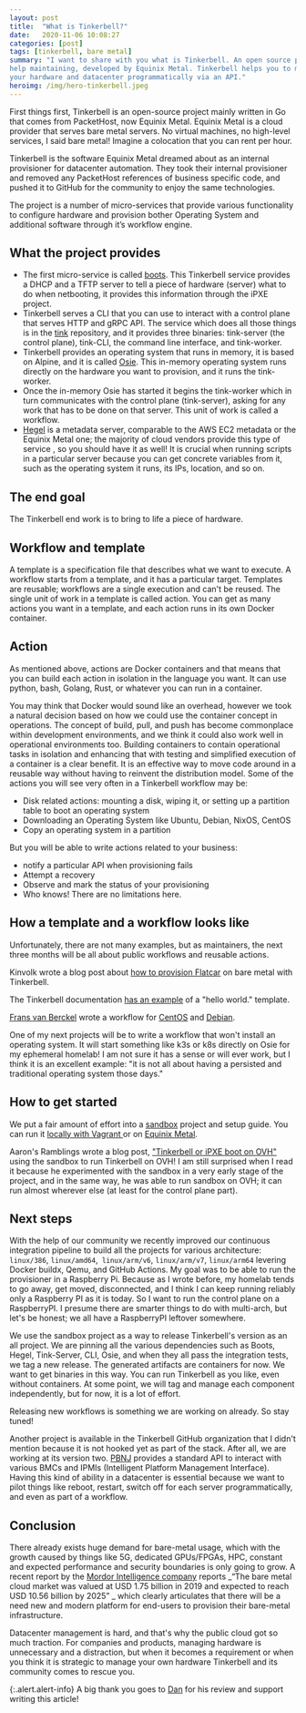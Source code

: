 ```yaml
---
layout: post
title:  "What is Tinkerbell?"
date:   2020-11-06 10:08:27
categories: [post]
tags: [tinkerbell, bare metal]
summary: "I want to share with you what is Tinkerbell. An open source project I
help maintaining, developed by Equinix Metal. Tinkerbell helps you to manage
your hardware and datacenter programmatically via an API."
heroimg: /img/hero-tinkerbell.jpeg
---
```

First things first, Tinkerbell is an open-source project mainly written in Go
that comes from PacketHost, now Equinix Metal. Equinix Metal is a cloud provider
that serves bare metal servers. No virtual machines, no high-level services, I
said bare metal! Imagine a colocation that you can rent per hour.

Tinkerbell is the software Equinix Metal dreamed about as an internal
provisioner for datacenter automation. They took their internal provisioner and
removed any PacketHost references of business specific code, and pushed it to
GitHub for the community to enjoy the same technologies.

The project is a number of micro-services that provide various functionality to
configure hardware and provision bother Operating System and additional software
through it’s workflow engine.


## What the project provides

*   The first micro-service is called
    [boots](https://github.com/tinkerbell/boots). This Tinkerbell service
    provides a DHCP and a TFTP server to tell a piece of hardware (server) what
    to do when netbooting, it provides this information through the iPXE
    project.
*   Tinkerbell serves a CLI that you can use to interact with a control plane
    that serves HTTP and gRPC API. The service which does all those things is in
    the [tink](https://github.com/tinkerbell/tink) repository, and it provides
    three binaries: tink-server (the control plane), tink-CLI, the command line
    interface, and tink-worker.
*   Tinkerbell provides an operating system that runs in memory, it is based on
    Alpine, and it is called [Osie](https://github.com/tinkerbell/osie). This
    in-memory operating system runs directly on the hardware you want to
    provision, and it runs the tink-worker.
*   Once the in-memory Osie has started it begins the tink-worker which in turn
    communicates with the control plane (tink-server), asking for any work that
    has to be done on that server. This unit of work is called a workflow.
*   [Hegel](https://github.com/tinkebell/hegel) is a metadata server, comparable
    to the AWS EC2 metadata or the Equinix Metal one; the majority of cloud
    vendors provide this type of service , so you should have it as well! It is
    crucial when running scripts in a particular server because you can get
    concrete variables from it, such as the operating system it runs, its IPs,
    location, and so on.

## The end goal

The Tinkerbell end work is to bring to life a piece of hardware.

## Workflow and template

A template is a specification file that describes what we want to execute. A
workflow starts from a template, and it has a particular target. Templates are
reusable; workflows are a single execution and can't be reused. The single unit
of work in a template is called action. You can get as many actions you want in
a template, and each action runs in its own Docker container.

## Action

As mentioned above, actions are Docker containers and that means that you can
build each action in isolation in the language you want. It can use python,
bash, Golang, Rust, or whatever you can run in a container.

You may think that Docker would sound like an overhead, however we took a
natural decision based on how we could use the container concept in operations.
The concept of build, pull, and push has become commonplace within development
environments, and we think it could also work well in operational environments
too. Building containers to contain operational tasks in isolation and enhancing
that with testing and simplified execution of a container is a clear benefit. It
is an effective way to move code around in a reusable way without having to
reinvent the distribution model. Some of the actions you will see very often in
a Tinkerbell workflow may be:

*   Disk related actions: mounting a disk, wiping it, or setting up a partition
    table to boot an operating system
*   Downloading an Operating System like Ubuntu, Debian, NixOS, CentOS
*   Copy an operating system in a partition

But you will be able to write actions related to your business:

*   notify a particular API when provisioning fails
*   Attempt a recovery
*   Observe and mark the status of your provisioning
*   Who knows! There are no limitations here.


## How a template and a workflow looks like

Unfortunately, there are not many examples, but as maintainers, the next three
months will be all about public workflows and reusable actions.

Kinvolk wrote a blog post about [how to provision
Flatcar](https://kinvolk.io/blog/2020/10/provisioning-flatcar-container-linux-with-tinkerbell/)
on bare metal with Tinkerbell.

The Tinkerbell documentation [has an
example](https://tinkerbell.org/examples/hello-world/) of a "hello world."
template.

[Frans van Berckel](https://www.fransvanberckel.nl/) wrote a workflow for
[CentOS](https://github.com/fransvanberckel/debian-workflow) and
[Debian](https://github.com/fransvanberckel/debian-workflow).

One of my next projects will be to write a workflow that won't install an
operating system. It will start something like k3s or k8s directly on Osie for
my ephemeral homelab! I am not sure it has a sense or will ever work, but I
think it is an excellent example: "it is not all about having a persisted and
traditional operating system those days."


## How to get started

We put a fair amount of effort into a
[sandbox](https://github.com/tinkerbell/sandbox) project and setup guide. You
can run it [locally with Vagrant
](https://tinkerbell.org/docs/setup/local-with-vagrant/)or on [Equinix
Metal](https://tinkerbell.org/docs/setup/terraform/).

Aaron's Ramblings wrote a blog post, ["Tinkerbell or iPXE boot on
OVH"](https://geekgonecrazy.com/2020/09/07/tinkerbell-or-ipxe-boot-on-ovh/)
using the sandbox to run Tinkerbell on OVH! I am still surprised when I read it
because he experimented with the sandbox in a very early stage of the project,
and in the same way, he was able to run sandbox on OVH; it can run almost
wherever else (at least for the control plane part).

## Next steps

With the help of our community we recently improved our continuous integration
pipeline to build all the projects for various architecture: `linux/386`,
`linux/amd64`,` linux/arm/v6`, `linux/arm/v7`, `linux/arm64` levering Docker
buildx, Qemu, and GitHub Actions. My goal was to be able to run the provisioner
in a Raspberry Pi. Because as I wrote before, my homelab tends to go away, get
moved, disconnected, and I think I can keep running reliably only a Raspberry PI
as it is today. So I want to run the control plane on a RaspberryPI. I presume
there are smarter things to do with multi-arch, but let's be honest; we all have
a RaspberryPI leftover somewhere.

We use the sandbox project as a way to release Tinkerbell's version as an all
project. We are pinning all the various dependencies such as Boots, Hegel,
Tink-Server, CLI, Osie, and when they all pass the integration tests, we tag a
new release. The generated artifacts are containers for now. We want to get
binaries in this way. You can run Tinkerbell as you like, even without
containers. At some point, we will tag and manage each component independently,
but for now, it is a lot of effort.

Releasing new workflows is something we are working on already. So stay tuned!

Another project is available in the Tinkerbell GitHub organization that I didn't
mention because it is not hooked yet as part of the stack. After all, we are
working at its version two. [PBNJ](https://github.com/tinkerbell/pbnj) provides
a standard API to interact with various BMCs and IPMIs (Intelligent Platform
Management Interface). Having this kind of ability in a datacenter is essential
because we want to pilot things like reboot, restart, switch off for each server
programmatically, and even as part of a workflow.

## Conclusion

There already exists huge demand for bare-metal usage, which with the growth
caused by things like 5G, dedicated GPUs/FPGAs, HPC, constant and expected
performance and security boundaries is only going to grow. A recent report by
the [Mordor Intelligence
company](https://www.mordorintelligence.com/industry-reports/bare-metal-cloud-market)
reports _“The bare metal cloud market was valued at USD 1.75 billion in 2019 and
expected to reach USD 10.56 billion by 2025” _ which clearly articulates that
there will be a need new and modern platform for end-users to provision their
bare-metal infrastructure.

Datacenter management is hard, and that's why the public cloud got so much
traction. For companies and products, managing hardware is unnecessary and a
distraction, but when it becomes a requirement or when you think it is strategic
to manage your own hardware Tinkerbell and its community comes to rescue you.

{:.alert.alert-info}
A big thank you goes to [Dan](https://twitter.com/thebsdbox) for his review and
support writing this article!
